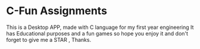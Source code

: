 # C-Fun Assignments 
This is a Desktop APP, made with C language for my first year engineering It has Educational purposes and a fun games so hope you enjoy it and don't forget to give me a STAR , Thanks.
